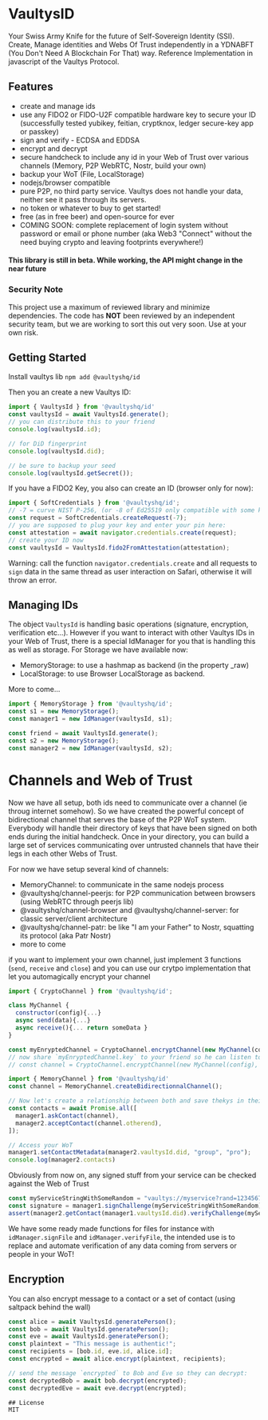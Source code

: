 # VaultysID
Your Swiss Army Knife for the future of Self-Sovereign Identity (SSI). Create, Manage identities and Webs Of Trust independently in a YDNABFT (You Don't Need A Blockchain For That) way. 
Reference Implementation in javascript of the Vaultys Protocol.

## Features
- create and manage ids
- use any FIDO2 or FIDO-U2F compatible hardware key to secure your ID (successfully tested yubikey, feitian, cryptknox, ledger secure-key app or passkey)
- sign and verify - ECDSA and EDDSA
- encrypt and decrypt
- secure handcheck to include any id in your Web of Trust over various channels (Memory, P2P WebRTC, Nostr, build your own)
- backup your WoT (File, LocalStorage)
- nodejs/browser compatible
- pure P2P, no third party service. Vaultys does not handle your data, neither see it pass through its servers.
- no token or whatever to buy to get started!
- free (as in free beer) and open-source for ever
- COMING SOON: complete replacement of login system without password  or email or phone number (aka Web3 "Connect" without the need buying crypto and leaving footprints everywhere!)

#### This library is still in beta. While working, the API might change in the near future

### Security Note
This project use a maximum of reviewed library and minimize dependencies. The code has **NOT** been reviewed by an independent security team, but we are working to sort this out very soon. Use at your own risk.

## Getting Started
Install vaultys lib
`npm add @vaultyshq/id`  

Then you an create a new Vaultys ID: 
```js
import { VaultysId } from '@vaultyshq/id'
const vaultysId = await VaultysId.generate();
// you can distribute this to your friend
console.log(vaultysId.id);

// for DiD fingerprint
console.log(vaultysId.did);

// be sure to backup your seed
console.log(vaultysId.getSecret());
```

If you have a FIDO2 Key, you also can create an ID (browser only for now):
```js
import { SoftCredentials } from '@vaultyshq/id';
// -7 = curve NIST P-256, (or -8 of Ed25519 only compatible with some keys like feitian or cryptknox)
const request = SoftCredentials.createRequest(-7);
// you are supposed to plug your key and enter your pin here:
const attestation = await navigator.credentials.create(request);
// create your ID now
const vaultysId = VaultysId.fido2FromAttestation(attestation);
```
Warning: call the function `navigator.credentials.create` and all requests to `sign` data in the same thread as user interaction on Safari, otherwise it will throw an error.

## Managing IDs
The object `VaultysId` is handling basic operations (signature, encryption, verification etc...). However if you want to interact with other Vaultys IDs in your Web of Trust, there is a special IdManager for you that is handling this as well as storage.
For Storage we have available now:
- MemoryStorage: to use a hashmap as backend (in the property _raw)
- LocalStorage: to use Browser LocalStorage as backend.

More to come...

```js
import { MemoryStorage } from '@vaultyshq/id';
const s1 = new MemoryStorage();
const manager1 = new IdManager(vaultysId, s1);

const friend = await VaultysId.generate();
const s2 = new MemoryStorage();
const manager2 = new IdManager(vaultysId, s2);
```

# Channels and Web of Trust
Now we have all setup, both ids need to communicate over a channel (ie throug internet somehow). So we have created the powerful concept of bidirectional channel that serves the base of the P2P WoT system. Everybody will handle their directory of keys that have been signed on both ends during the initial handcheck. Once in your directory, you can build a large set of services communicating over untrusted channels that have their legs in each other Webs of Trust.

For now we have setup several kind of channels:
- MemoryChannel: to communicate in the same nodejs process
- @vaultyshq/channel-peerjs: for P2P communication between browsers (using WebRTC through peerjs lib)
- @vaultyshq/channel-browser and @vaultyshq/channel-server: for classic server/client architecture
- @vaultyshq/channel-patr: be like "I am your Father" to Nostr, squatting its protocol (aka Patr Nostr)
- more to come

if you want to implement your own channel, just implement 3 functions (`send`, `receive` and `close`) and you can use our crytpo implementation that let you automagically encrypt your channel

```js
import { CryptoChannel } from '@vaultyshq/id';

class MyChannel {
  constructor(config){...}
  async send(data){...}
  async receive(){... return someData }
}

const myEnryptedChannel = CryptoChannel.encryptChannel(new MyChannel(config));
// now share `myEnryptedChannel.key` to your friend so he can listen to the other end doing
// const channel = CryptoChannel.encryptChannel(new MyChannel(config), key);
```

```js
import { MemoryChannel } from '@vaultyshq/id'
const channel = MemoryChannel.createBidirectionnalChannel();

// Now let's create a relationship between both and save thekys in their wot
const contacts = await Promise.all([
  manager1.askContact(channel),
  manager2.acceptContact(channel.otherend),
]);

// Access your WoT
manager1.setContactMetadata(manager2.vaultysId.did, "group", "pro");
console.log(manager2.contacts)
```

Obviously from now on, any signed stuff from your service can be checked against the Web of Trust
```js
const myServiceStringWithSomeRandom = "vaultys://myservice?rand=1234567&action=connect";
const signature = manager1.signChallenge(myServiceStringWithSomeRandom);
assert(manager2.getContact(manager1.vaultysId.did).verifyChallenge(myServiceStringWithSomeRandom, signature) === true);
```

We have some ready made functions for files for instance with `idManager.signFile` and `idManager.verifyFile`, the intended use is to replace and automate verification of any data coming from servers or people in your WoT!

## Encryption
You can also encrypt message to a contact or a set of contact (using saltpack behind the wall)

```js
const alice = await VaultysId.generatePerson();
const bob = await VaultysId.generatePerson();
const eve = await VaultysId.generatePerson();
const plaintext = "This message is authentic!";
const recipients = [bob.id, eve.id, alice.id];
const encrypted = await alice.encrypt(plaintext, recipients);

// send the message `encrypted` to Bob and Eve so they can decrypt:
const decryptedBob = await bob.decrypt(encrypted);
const decryptedEve = await eve.decrypt(encrypted);

## License
MIT

```